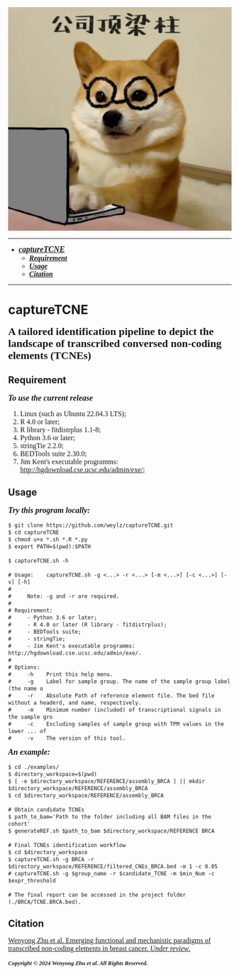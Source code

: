 ![captureTCNE overview](overview.png)

----------
- <font face = "Times New Roman" size = 4> ***[captureTCNE](#capturetcne)*** </font>
  - <font face = "Times New Roman" size = 3> ***[Requirement](#requirement)*** </font>
  - <font face = "Times New Roman" size = 3> ***[Usage](#usage)*** </font>
  - <font face = "Times New Roman" size = 3> ***[Citation](#citation)*** </font>
----------

# captureTCNE
<font face = "Times New Roman" size = 5> **A tailored identification pipeline to depict the landscape of transcribed conversed non-coding elements (TCNEs)** </font>

## Requirement
<font face = "Times New Roman" size = 4> ***To use the current release*** </font>
<font face = "Times New Roman" size = 3>
1. Linux (such as Ubuntu 22.04.3 LTS);
2. R 4.0 or later;
3. R library - fitdistrplus 1.1-8;
4. Python 3.6 or later;
5. stringTie 2.2.0;
6. BEDTools suite 2.30.0;
7. Jim Kent's executable programms: http://hgdownload.cse.ucsc.edu/admin/exe/;
</font>

## Usage
<font face = "Times New Roman" size = 4> ***Try this program locally:*** </font>

```shell
$ git clone https://github.com/weylz/captureTCNE.git
$ cd captureTCNE
$ chmod u+x *.sh *.R *.py
$ export PATH=$(pwd):$PATH

$ captureTCNE.sh -h

# Usage:    captureTCNE.sh -g <...> -r <...> [-m <...>] [-c <...>] [-v] [-h]
#
#     Note: -g and -r are required.
#
# Requirement:
#     - Python 3.6 or later;
#     - R 4.0 or later (R library - fitdistrplus);
#     - BEDTools suite;
#     - stringTie;
#     - Jim Kent's executable programms: http://hgdownload.cse.ucsc.edu/admin/exe/.
#
# Options:
#     -h    Print this help menu.
#     -g    Label for sample group. The name of the sample group label (the name o
#     -r    Absolute Path of reference element file. The bed file without a headerd, and name, respectively.
#     -m    Minimum number (included) of transcriptional signals in the sample gro
#     -c    Excluding samples of sample group with TPM values in the lower ... of
#     -v    The version of this tool.
```

<font face = "Times New Roman" size = 4> ***An example:***</font>
```shell
$ cd ./examples/
$ directory_workspace=$(pwd)
$ [ -e $directory_workspace/REFERENCE/assembly_BRCA ] || mkdir $directory_workspace/REFERENCE/assembly_BRCA
$ cd $directory_workspace/REFERENCE/assembly_BRCA

# Obtain candidate TCNEs
$ path_to_bam='Path to the folder including all BAM files in the cohort'
$ generateREF.sh $path_to_bam $directory_workspace/REFERENCE BRCA

# Final TCNEs identification workflow
$ cd $directory_workspace
$ captureTCNE.sh -g BRCA -r $directory_workspace/REFERENCE/filtered_CNEs_BRCA.bed -m 1 -c 0.05
# captureTCNE.sh -g $group_name -r $candidate_TCNE -m $min_Num -c $expr_threshold

# The final report can be accessed in the project folder (./BRCA/TCNE.BRCA.bed).
```

## Citation
<font face = "Times New Roman" size = 3> [Wenyong Zhu et al. Emerging functional and mechanistic paradigms of transcribed non-coding elements in breast cancer. *Under review*.](https://www.researchgate.net/profile/Wenyong-Zhu/publications) </font>

<font face = "Times New Roman" size = 2> ***Copyright © 2024 Wenyong Zhu et al. All Rights Reserved.*** </font>
